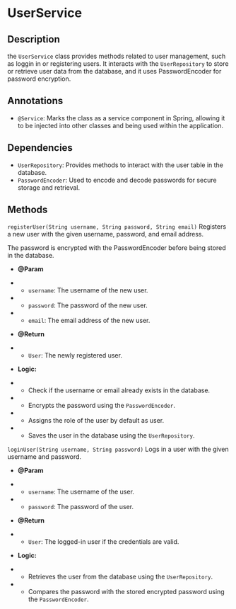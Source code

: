 # UserService

## Description
the `UserService` class provides methods related to user management, such as loggin in or registering users.
It interacts with the `UserRepository` to store or retrieve user data from the database, and it uses PasswordEncoder for password encryption.

## Annotations
- `@Service`: Marks the class as a service component in Spring, allowing it to be injected into other classes and being used within the application.

## Dependencies
- `UserRepository`: Provides methods to interact with the user table in the database.
- `PasswordEncoder`: Used to encode and decode passwords for secure storage and retrieval.

## Methods
`registerUser(String username, String password, String email)`
Registers a new user with the given username, password, and email address.

The password is encrypted with the PasswordEncoder before being stored in the database.

- **@Param**
- - `username`: The username of the new user.
- - `password`: The password of the new user.
- - `email`: The email address of the new user.

- **@Return**
- - `User`: The newly registered user.

- **Logic:**
- - Check if the username or email already exists in the database.
- - Encrypts the password using the `PasswordEncoder`.
- - Assigns the role of the user by default as user.
- - Saves the user in the database using the `UserRepository`.


`loginUser(String username, String password)`
Logs in a user with the given username and password.

- **@Param**
- - `username`: The username of the user.
- - `password`: The password of the user.

- **@Return**
- - `User`: The logged-in user if the credentials are valid.

- **Logic:**
- - Retrieves the user from the database using the `UserRepository`.
- - Compares the password with the stored encrypted password using the `PasswordEncoder`.